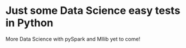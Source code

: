 # Just some Data Science easy tests in Python 

More Data Science with pySpark and Mllib yet to come!

